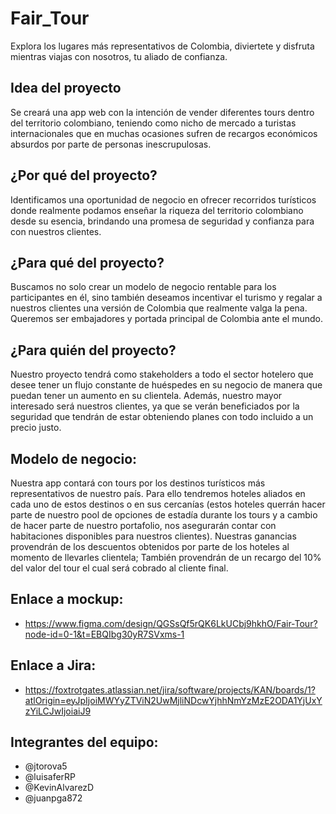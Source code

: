 # Fair_Tour
Explora los lugares más representativos de Colombia, diviertete y disfruta mientras viajas 
con nosotros, tu aliado de confianza.

## Idea del proyecto
Se creará una app web con la intención de vender diferentes tours dentro del territorio
colombiano, teniendo como nicho de mercado a turistas internacionales que en
muchas ocasiones sufren de recargos económicos absurdos por parte de personas
inescrupulosas.

## ¿Por qué del proyecto?
Identificamos una oportunidad de negocio en ofrecer recorridos turísticos donde
realmente podamos enseñar la riqueza del territorio colombiano desde su esencia,
brindando una promesa de seguridad y confianza para con nuestros clientes.

## ¿Para qué del proyecto?
Buscamos no solo crear un modelo de negocio rentable para los participantes en él,
sino también deseamos incentivar el turismo y regalar a nuestros clientes una versión
de Colombia que realmente valga la pena. Queremos ser embajadores y portada
principal de Colombia ante el mundo.

## ¿Para quién del proyecto?
Nuestro proyecto tendrá como stakeholders a todo el sector hotelero que desee tener
un flujo constante de huéspedes en su negocio de manera que puedan tener un
aumento en su clientela. Además, nuestro mayor interesado será nuestros clientes, ya
que se verán beneficiados por la seguridad que tendrán de estar obteniendo planes
con todo incluido a un precio justo.

## Modelo de negocio:
Nuestra app contará con tours por los destinos turísticos más representativos de
nuestro país. Para ello tendremos hoteles aliados en cada uno de estos destinos o en
sus cercanías (estos hoteles querrán hacer parte de nuestro pool de opciones de
estadía durante los tours y a cambio de hacer parte de nuestro portafolio, nos
asegurarán contar con habitaciones disponibles para nuestros clientes). Nuestras
ganancias provendrán de los descuentos obtenidos por parte de los hoteles al
momento de llevarles clientela; También provendrán de un recargo del 10% del valor
del tour el cual será cobrado al cliente final.

## Enlace a mockup:
* https://www.figma.com/design/QGSsQf5rQK6LkUCbj9hkhO/Fair-Tour?node-id=0-1&t=EBQIbg30yR7SVxms-1

## Enlace a Jira:
* https://foxtrotgates.atlassian.net/jira/software/projects/KAN/boards/1?atlOrigin=eyJpIjoiMWYyZTViN2UwMjliNDcwYjhhNmYzMzE2ODA1YjUxYzYiLCJwIjoiaiJ9

## Integrantes del equipo:
* @jtorova5
* @luisaferRP
* @KevinAlvarezD
* @juanpga872
